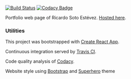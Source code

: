 [![Build Status](https://travis-ci.org/kriogenia/sotoestevezdotric.svg?branch=master)](https://travis-ci.org/kriogenia/sotoestevezdotric)
[![Codacy Badge](https://api.codacy.com/project/badge/Grade/458e6605276d4536ac2a6935916a1233)](https://www.codacy.com/manual/kriogenia/sotoestevezdotric?utm_source=github.com&amp;utm_medium=referral&amp;utm_content=kriogenia/sotoestevezdotric&amp;utm_campaign=Badge_Grade)

Portfolio web page of Ricardo Soto Estévez. [Hosted here](https://kriogenia.github.io/sotoestevezdotric/).

### Utilities

This project was bootstrapped with [Create React App](https://github.com/facebook/create-react-app).

Continuous integration served by [Travis CI](https://travis-ci.org/).

Code quality analysis of [Codacy](https://codacy.com/).

Website style using [Bootstrap](https://react-bootstrap.github.io/) and [Superhero](https://bootswatch.com/superhero/) theme